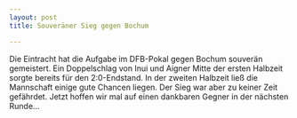 ```yaml
---
layout: post
title: Souveräner Sieg gegen Bochum

---
```


Die Eintracht hat die Aufgabe im DFB-Pokal gegen Bochum souverän gemeistert. Ein Doppelschlag von Inui und Aigner Mitte der ersten Halbzeit sorgte bereits für den 2:0-Endstand. In der zweiten Halbzeit ließ die Mannschaft einige gute Chancen liegen. Der Sieg war aber zu keiner Zeit gefährdet. Jetzt hoffen wir mal auf einen dankbaren Gegner in der nächsten Runde...


